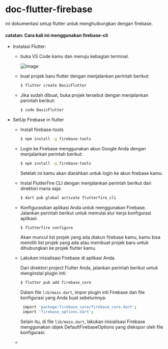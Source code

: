 # doc-flutter-firebase
ini dokumentasi setup flutter untuk menghuibungkan dengan firebase.

#### catatan: Cara kali ini menggunakan firebase-cli

- Instalasi Flutter:
  - buka VS Code kamu dan menuju kebagian terminal.
    
    ![image](https://github.com/dimasachmad2/doc-flutter-firebase/assets/17348628/747eedee-5e07-49e4-8372-0767e8c2955c)
    
  - buat projek baru flutter dengan menjalankan perintah berikut:
    
    ```bash
    $ flutter create BasicFlutter
    ```
    
  - Jika sudah dibuat, buka projek tersebut  dengan menjalankan perintah berikut:
    
    ```bash
    $ code BasicFlutter
    ```
    
- SetUp Firebase in flutter
  - Install firebase-tools

    ```bash
    $ npm install -g firebase-tools
    ```
    
  - Login ke Firebase menggunakan akun Google Anda dengan menjalankan perintah berikut:

    ```bash
    $ npm install -g firebase-tools
    ```
    Setelah ini kamu akan diarahkan untuk login ke akun firebase kamu.
    
  - Instal FlutterFire CLI dengan menjalankan perintah berikut dari direktori mana saja:

    ```bash
    $ dart pub global activate flutterfire_cli
    ```

  - Konfigurasikan aplikasi Anda untuk menggunakan Firebase.  Jalankan perintah berikut untuk memulai alur kerja konfigurasi aplikasi:

     ```bash
    $ flutterfire configure
    ```
    Akan muncul list projek yang ada diakun firebase kamu, kamu bisa memilih list projek yang ada atau membuat projek baru untuk dihubungkan ke projek flutter kamu.
    
  - Lakukan inisialisasi Firebase di aplikasi Anda.
    
    Dari direktori project Flutter Anda, jalankan perintah berikut untuk menginstal plugin inti:
    ```bash
    $ flutter pub add firebase_core
    ```
    
    Dalam file ```lib/main.dart```, impor plugin inti Firebase dan file konfigurasi yang Anda buat sebelumnya:

     ```bash
      import 'package:firebase_core/firebase_core.dart';
      import 'firebase_options.dart';
    ```

     Selain itu, di file ```lib/main.dart```, lakukan inisialisasi Firebase menggunakan objek DefaultFirebaseOptions yang diekspor oleh file konfigurasi:
  - 

    


